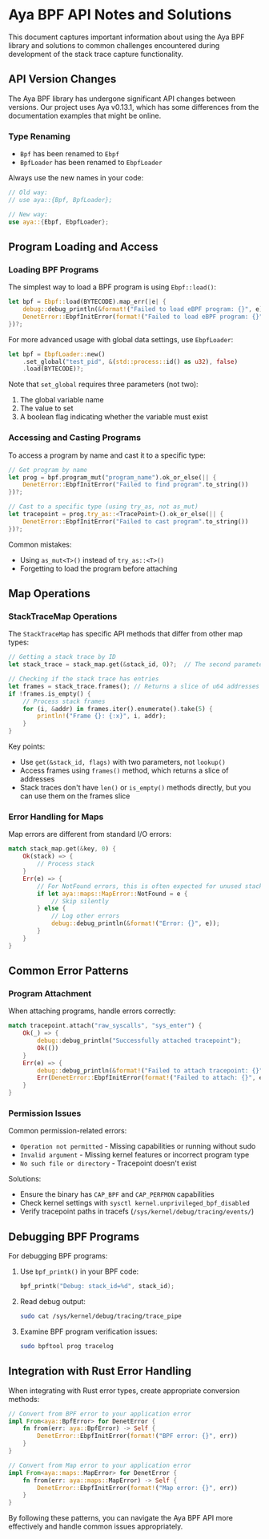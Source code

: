 # Aya BPF API Notes and Solutions

This document captures important information about using the Aya BPF library and solutions to common challenges encountered during development of the stack trace capture functionality.

## API Version Changes

The Aya BPF library has undergone significant API changes between versions. Our project uses Aya v0.13.1, which has some differences from the documentation examples that might be online.

### Type Renaming

- `Bpf` has been renamed to `Ebpf`
- `BpfLoader` has been renamed to `EbpfLoader`

Always use the new names in your code:

```rust
// Old way:
// use aya::{Bpf, BpfLoader};

// New way:
use aya::{Ebpf, EbpfLoader};
```

## Program Loading and Access

### Loading BPF Programs

The simplest way to load a BPF program is using `Ebpf::load()`:

```rust
let bpf = Ebpf::load(BYTECODE).map_err(|e| {
    debug::debug_println(&format!("Failed to load eBPF program: {}", e));
    DenetError::EbpfInitError(format!("Failed to load eBPF program: {}", e))
})?;
```

For more advanced usage with global data settings, use `EbpfLoader`:

```rust
let bpf = EbpfLoader::new()
    .set_global("test_pid", &(std::process::id() as u32), false)
    .load(BYTECODE)?;
```

Note that `set_global` requires three parameters (not two):
1. The global variable name
2. The value to set
3. A boolean flag indicating whether the variable must exist

### Accessing and Casting Programs

To access a program by name and cast it to a specific type:

```rust
// Get program by name
let prog = bpf.program_mut("program_name").ok_or_else(|| {
    DenetError::EbpfInitError("Failed to find program".to_string())
})?;

// Cast to a specific type (using try_as, not as_mut)
let tracepoint = prog.try_as::<TracePoint>().ok_or_else(|| {
    DenetError::EbpfInitError("Failed to cast program".to_string())
})?;
```

Common mistakes:
- Using `as_mut<T>()` instead of `try_as::<T>()`
- Forgetting to load the program before attaching

## Map Operations

### StackTraceMap Operations

The `StackTraceMap` has specific API methods that differ from other map types:

```rust
// Getting a stack trace by ID
let stack_trace = stack_map.get(&stack_id, 0)?;  // The second parameter is flags (usually 0)

// Checking if the stack trace has entries
let frames = stack_trace.frames(); // Returns a slice of u64 addresses
if !frames.is_empty() {
    // Process stack frames
    for (i, &addr) in frames.iter().enumerate().take(5) {
        println!("Frame {}: {:x}", i, addr);
    }
}
```

Key points:
- Use `get(&stack_id, flags)` with two parameters, not `lookup()`
- Access frames using `frames()` method, which returns a slice of addresses
- Stack traces don't have `len()` or `is_empty()` methods directly, but you can use them on the frames slice

### Error Handling for Maps

Map errors are different from standard I/O errors:

```rust
match stack_map.get(&key, 0) {
    Ok(stack) => {
        // Process stack
    }
    Err(e) => {
        // For NotFound errors, this is often expected for unused stack IDs
        if let aya::maps::MapError::NotFound = e {
            // Skip silently
        } else {
            // Log other errors
            debug::debug_println(&format!("Error: {}", e));
        }
    }
}
```

## Common Error Patterns

### Program Attachment

When attaching programs, handle errors correctly:

```rust
match tracepoint.attach("raw_syscalls", "sys_enter") {
    Ok(_) => {
        debug::debug_println("Successfully attached tracepoint");
        Ok(())
    }
    Err(e) => {
        debug::debug_println(&format!("Failed to attach tracepoint: {}", e));
        Err(DenetError::EbpfInitError(format!("Failed to attach: {}", e)))
    }
}
```

### Permission Issues

Common permission-related errors:
- `Operation not permitted` - Missing capabilities or running without sudo
- `Invalid argument` - Missing kernel features or incorrect program type
- `No such file or directory` - Tracepoint doesn't exist

Solutions:
- Ensure the binary has `CAP_BPF` and `CAP_PERFMON` capabilities
- Check kernel settings with `sysctl kernel.unprivileged_bpf_disabled`
- Verify tracepoint paths in tracefs (`/sys/kernel/debug/tracing/events/`)

## Debugging BPF Programs

For debugging BPF programs:

1. Use `bpf_printk()` in your BPF code:
   ```c
   bpf_printk("Debug: stack_id=%d", stack_id);
   ```

2. Read debug output:
   ```bash
   sudo cat /sys/kernel/debug/tracing/trace_pipe
   ```

3. Examine BPF program verification issues:
   ```bash
   sudo bpftool prog tracelog
   ```

## Integration with Rust Error Handling

When integrating with Rust error types, create appropriate conversion methods:

```rust
// Convert from BPF error to your application error
impl From<aya::BpfError> for DenetError {
    fn from(err: aya::BpfError) -> Self {
        DenetError::EbpfInitError(format!("BPF error: {}", err))
    }
}

// Convert from Map error to your application error
impl From<aya::maps::MapError> for DenetError {
    fn from(err: aya::maps::MapError) -> Self {
        DenetError::EbpfInitError(format!("Map error: {}", err))
    }
}
```

By following these patterns, you can navigate the Aya BPF API more effectively and handle common issues appropriately.